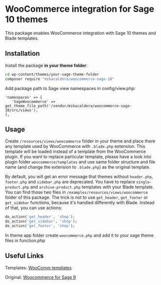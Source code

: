 # WooCommerce integration for Sage 10 themes

This package enables WooCommerce integration with Sage 10 themes and Blade templates.

## Installation

Install the package **in your theme folder**:

```bash
cd wp-content/themes/your-sage-theme-folder
composer require "mikacaldera/woocommerce-sage-10"
```

Add package path to Sage view namespaces in config/view.php:

    'namespaces' => [
       'SageWoocommerce' => get_theme_file_path('/vendor/mikacaldera/woocommerce-sage-10/src/views'),
    ],

## Usage

Create `/resources/views/woocommerce` folder in your theme and place there any template used by WooCommerce with `.blade.php` extension. This template will be loaded instead of a template from the WooCommerce plugin. If you want to replace particular template, please have a look into plugin folder `woocommerce/templates` and use same folder structure and file name (and change the extension to `.blade.php`) as the original template.

By default, you will get an error message that themes without `header.php`, `footer.php` and `sidebar.php` are deprecated. You have to replace `single-product.php` and `archive-product.php` templates with your Blade template. You can find those two files in `/examples/resources/views/woocommerce` folder of this package. The trick is not to use `get_header`, `get_footer` or `get_sidebar` functions, because it's handled differently with Blade. Instead of that, you can use actions:

```php
do_action('get_header', 'shop');
do_action('get_sidebar', 'shop');
do_action('get_footer', 'shop');
```

In theme app folder create `woocommerce.php` and add it to your sage theme files in function.php

## Useful Links
Templates: [WooComm templates](https://docs.woocommerce.com/document/template-structure/)

Original: [Woocommerce for Sage 9](https://github.com/roots/sage-woocommerce)
